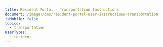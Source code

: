 ```yaml
---
title: Resident Portal - Transportation Instructions
document: /images/cms/resident-portal-user-instructions-transportation.pdf
isMobile: false
topics:
  - transportation
userTypes:
  - resident
---
```


